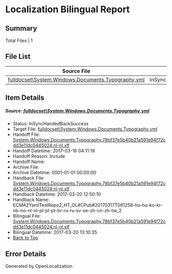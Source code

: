 # <a name='report-top'></a> Localization Bilingual Report

## Summary
 Total Files | 1

## File List
 Source File | Status | Details 
 ----------- | ------ | ------- 
 [fulldocset\System.Windows.Documents.Typography.yml](https://github.com/OpenLocalizationTestOrg/ECMA2YamlTestRepo2/blob/9a577bbd8ead778fd4723fbdbce691e69b3b14d4/fulldocset/System.Windows.Documents.Typography.yml) | InSyncHandedBackSuccess | [Details](#bcfa368d7b0cbd5a6317c3af22bd4b04ee179b1d84581)

## Item Details
##### <a name='bcfa368d7b0cbd5a6317c3af22bd4b04ee179b1d84581'></a> Source: [fulldocset\System.Windows.Documents.Typography.yml](https://github.com/OpenLocalizationTestOrg/ECMA2YamlTestRepo2/blob/9a577bbd8ead778fd4723fbdbce691e69b3b14d4/fulldocset/System.Windows.Documents.Typography.yml)
* Status: InSyncHandedBackSuccess
* Target File: [fulldocset\System.Windows.Documents.Typography.yml](https://github.com/OpenLocalizationTestOrg/ECMA2YamlTestRepo2.nl-nl/blob/83b6593dc8e92ae6046a32d8aadbb2a24c3dc8d6/fulldocset/System.Windows.Documents.Typography.yml)
* Handoff File: [System.Windows.Documents.Typography.78bf37e5b40b21a591e94f72cdd3e11dc0445024.nl-nl.xlf](https://github.com/OpenLocalizationTestOrg/ECMA2YamlTestRepo2.handoff/blob/250a643c30b5c40d0f8208c3fa26e2aa00eef53a/ol-handoff/OpenLocalizationTestOrg/ECMA2YamlTestRepo2.nl-nl/master/fulldocset/System.Windows.Documents.Typography.78bf37e5b40b21a591e94f72cdd3e11dc0445024.nl-nl.xlf)
* Handoff Datetime: 2017-03-16 04:11:19
* Handoff Reason: Include
* Handoff Name: 
* Archive File: 
* Archive Datetime: 0001-01-01 00:00:00
* Handback File: [System.Windows.Documents.Typography.78bf37e5b40b21a591e94f72cdd3e11dc0445024.nl-nl.xlf](https://github.com/OpenLocalizationTestOrg/ECMA2YamlTestRepo2.handback/blob/cfc6e1b427e2ae99404f3160ed80c04dec5c09dc/ol-handback/OpenLocalizationTestOrg/ECMA2YamlTestRepo2.nl-nl/master/fulldocset/System.Windows.Documents.Typography.78bf37e5b40b21a591e94f72cdd3e11dc0445024.nl-nl.xlf)
* Handback Datetime: 2017-03-20 12:50:10
* Handback Name: ECMA2YamlTestRepo2_HT_OL#CPub#20170317T091258-hu-hu-ko-kr-nb-no-nl-nl-pl-pl-pt-br-ru-ru-sv-se-zh-cn-zh-tw_2
* Bilingual File: [System.Windows.Documents.Typography.78bf37e5b40b21a591e94f72cdd3e11dc0445024.nl-nl.xlf](https://github.com/OpenLocalizationTestOrg/ECMA2YamlTestRepo2.handback/blob/cfc6e1b427e2ae99404f3160ed80c04dec5c09dc/ol-handback/OpenLocalizationTestOrg/ECMA2YamlTestRepo2.nl-nl/master/fulldocset/System.Windows.Documents.Typography.78bf37e5b40b21a591e94f72cdd3e11dc0445024.nl-nl.xlf)
* Bilingual Datetime: 2017-03-20 13:10:35
* [Back to Top](#report-top)


## Error Details

Generated by OpenLocalization.
